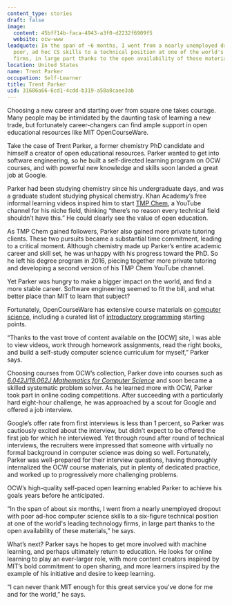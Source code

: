 ```yaml
---
content_type: stories
draft: false
image:
  content: 45bff14b-faca-4943-a3f0-d2232f6909f5
  website: ocw-www
leadquote: In the span of ~6 months, I went from a nearly unemployed dropout with
  poor, ad hoc CS skills to a technical position at one of the world's leading technology
  firms, in large part thanks to the open availability of these materials.
location: United States
name: Trent Parker
occupation: Self-Learner
title: Trent Parker
uid: 31686a66-6cd1-4cdd-b319-a58a8caee3ab
---
```

Choosing a new career and starting over from square one takes courage. Many people may be intimidated by the daunting task of learning a new trade, but fortunately career-changers can find ample support in open educational resources like MIT OpenCourseWare.

Take the case of Trent Parker, a former chemistry PhD candidate and himself a creator of open educational resources. Parker wanted to get into software engineering, so he built a self-directed learning program on OCW courses, and with powerful new knowledge and skills soon landed a great job at Google.

Parker had been studying chemistry since his undergraduate days, and was a graduate student studying physical chemistry. Khan Academy’s free informal learning videos inspired him to start [TMP Chem](https://www.youtube.com/user/TMPChem), a YouTube channel for his niche field, thinking “there’s no reason every technical field shouldn’t have this.” He could clearly see the value of open education.

As TMP Chem gained followers, Parker also gained more private tutoring clients. These two pursuits became a substantial time commitment, leading to a critical moment. Although chemistry made up Parker’s entire academic career and skill set, he was unhappy with his progress toward the PhD. So he left his degree program in 2016, piecing together more private tutoring and developing a second version of his TMP Chem YouTube channel.

Yet Parker was hungry to make a bigger impact on the world, and find a more stable career. Software engineering seemed to fit the bill, and what better place than MIT to learn that subject?

Fortunately, OpenCourseWare has extensive course materials on [computer science](/search/?t=Computer%20Science), including a curated list of [introductory programming](/pages/introductory-programming/) starting points.

“Thanks to the vast trove of content available on the \[OCW\] site, I was able to view videos, work through homework assignments, read the right books, and build a self-study computer science curriculum for myself,” Parker says.

Choosing courses from OCW’s collection, Parker dove into courses such as [*6.042J/18.062J Mathematics for Computer Science*](/courses/6-042j-mathematics-for-computer-science-spring-2015/) and soon became a skilled systematic problem solver. As he learned more with OCW, Parker took part in online coding competitions. After succeeding with a particularly hard eight-hour challenge, he was approached by a scout for Google and offered a job interview.

Google’s offer rate from first interviews is less than 1 percent, so Parker was cautiously excited about the interview, but didn’t expect to be offered the first job for which he interviewed. Yet through round after round of technical interviews, the recruiters were impressed that someone with virtually no formal background in computer science was doing so well. Fortunately, Parker was well-prepared for their interview questions, having thoroughly internalized the OCW course materials, put in plenty of dedicated practice, and worked up to progressively more challenging problems.

OCW’s high-quality self-paced open learning enabled Parker to achieve his goals years before he anticipated.

“In the span of about six months, I went from a nearly unemployed dropout with poor ad-hoc computer science skills to a six-figure technical position at one of the world's leading technology firms, in large part thanks to the open availability of these materials,” he says.

What’s next? Parker says he hopes to get more involved with machine learning, and perhaps ultimately return to education. He looks for online learning to play an ever-larger role, with more content creators inspired by MIT’s bold commitment to open sharing, and more learners inspired by the example of his initiative and desire to keep learning.

“I can never thank MIT enough for this great service you've done for me and for the world,” he says.
